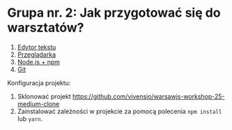 # Grupa nr. 2: Jak przygotować się do warsztatów?

1. [Edytor tekstu](/workshop-setup/partials/edytor-tekstu.html)
2. [Przeglądarka](/workshop-setup/partials/przegladarka.html)
3. [Node.js + npm](/workshop-setup/partials/node+npm.html)
4. [Git](/workshop-setup/partials/git.html)

Konfiguracja projektu:

1. Sklonować projekt
    <https://github.com/vivensio/warsawjs-workshop-25-medium-clone>
2. Zainstalować zależności w projekcie za pomocą polecenia `npm install` lub `yarn`.
